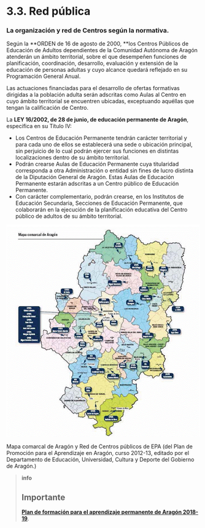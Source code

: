
# 3.3. Red pública

### La organización y red de Centros según la normativa.

Según la **ORDEN de 16 de agosto de 2000, **los Centros Públicos de Educación de Adultos dependientes de la Comunidad Autónoma de Aragón atenderán un ámbito territorial, sobre el que desempeñen funciones de planificación, coordinación, desarrollo, evaluación y extensión de la educación de personas adultas y cuyo alcance quedará reflejado en su Programación General Anual.

Las actuaciones financiadas para el desarrollo de ofertas formativas dirigidas a la población adulta serán adscritas como Aulas al Centro en cuyo ámbito territorial se encuentren ubicadas, exceptuando aquéllas que tengan la calificación de Centro.

La **LEY 16/2002, de 28 de junio, de educación permanente de Aragón**, especifica en su Título IV:

- Los Centros de Educación Permanente tendrán carácter territorial y para cada uno de ellos se establecerá una sede o ubicación principal, sin perjuicio de lo cual podrán ejercer sus funciones en distintas localizaciones dentro de su ámbito territorial.
- Podrán crearse Aulas de Educación Permanente cuya titularidad corresponda a otra Administración o entidad sin fines de lucro distinta de la Diputación General de Aragón. Estas Aulas de Educación Permanente estarán adscritas a un Centro público de Educación Permanente.
- Con carácter complementario, podrán crearse, en los Institutos de Educación Secundaria, Secciones de Educación Permanente, que colaborarán en la ejecución de la planificación educativa del Centro público de adultos de su ámbito territorial.

![](img/mapa.gif)
<td valign="top" width="576">Mapa comarcal de Aragón y Red de Centros públicos de EPA (del Plan de Promoción para el Aprendizaje en Aragón, curso 2012-13, editado por el Departamento de Educación, Universidad, Cultura y Deporte del Gobierno de Aragón.)</td>

>**info**
>## Importante
>
>[**Plan de formación para el aprendizaje permanente de Aragón 2018-19**](http://www.educaragon.org/FILES/Plan_Aprendizaje_Permanente_2018_19%20.pdf).

 

 
